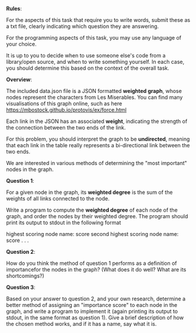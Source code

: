 **Rules**:

For the aspects of this task that require you to write words, submit these as a txt file, clearly indicating which question they are answering.

For the programming aspects of this task, you may use any language of your choice.
  
It is up to you to decide when to use someone else's code from a library/open source, and when to write something yourself. In each case, you should determine this based on the context of the overall task.

**Overview**:

The included data.json file is a JSON formatted **weighted graph**, whose nodes represent the characters from Les Miserables. You can find many visualisations of this graph online, such as here https://mbostock.github.io/protovis/ex/force.html

Each link in the JSON has an associated **weight**, indicating the strength of the connection between the two ends of the link.

For this problem, you should interpret the graph to be **undirected**, meaning that each link in the table really represents a bi-directional link between the two ends.

We are interested in various methods of determining the "most important" nodes in the graph.

**Question 1**:

For a given node in the graph, its **weighted degree** is the sum of the weights of all links connected to the node.

Write a program to compute the **weighted degree** of each node of the graph, and order the nodes by their weighted degree.  The program should print its output to stdout in the following format

highest scoring node name:          score
second highest scoring node name:   score
.
.
.

**Question 2**:

How do you think the method of question 1 performs as a definition of importancefor the nodes in the graph? (What does it do well? What are its shortcomings?)

**Question 3**:

Based on your answer to question 2, and your own research, determine a better method of assigning an "importance score" to each node in the graph, and write a program to implement it (again printing its output to stdout, in the same format as question 1).  Give a brief description of how the chosen method works, and if it has a name, say what it is.
